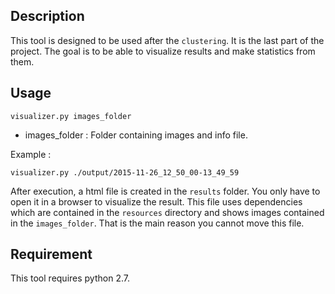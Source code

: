 ## Description

This tool is designed to be used after the `clustering`. It is the last part of the project.
The goal is to be able to visualize results and make statistics from them.

## Usage

    visualizer.py images_folder
    
  * images_folder : Folder containing images and info file.
  
Example :

    visualizer.py ./output/2015-11-26_12_50_00-13_49_59
    
After execution, a html file is created in the `results` folder. You only have
to open it in a browser to visualize the result. This file uses dependencies which
are contained in the `resources` directory and shows images contained in the `images_folder`.
That is the main reason you cannot move this file.

## Requirement

This tool requires python 2.7.

